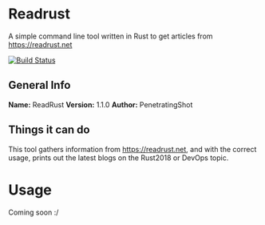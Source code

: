 # Readrust
A simple command line tool written in Rust to get articles from https://readrust.net

[![Build Status](https://travis-ci.org/PenetratingShot/readrust.svg?branch=master)](https://travis-ci.org/PenetratingShot/readrust)

## General Info
**Name:** ReadRust
**Version:** 1.1.0
**Author:** PenetratingShot

## Things it can do
This tool gathers information from https://readrust.net, and with the correct usage, prints out the latest blogs on the Rust2018 or DevOps topic.


# Usage
Coming soon :/
